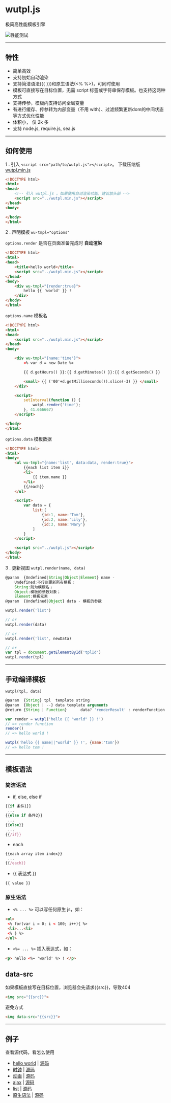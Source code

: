 
# wutpl.js
极简高性能模板引擎  


![性能测试](test/test.png)  
<!-- [性能测试](https://wusfen.github.io/wutpl.js/test/template_test.html) -->


------------------------------------------
## 特性
  * 简单高效
  * 支持初始自动渲染
  * 支持简洁语法({{ }})和原生语法(<% %>)，可同时使用
  * 模板可直接写在目标位置，无需 script 标签或字符串保存模板。也支持这两种方式
  * 支持传参，模板内支持访问全局变量
  * 有进行缓存、传参转为内部变量（不用 with）、过滤频繁更新dom的中间状态等方式优化性能
  * 体积小， 仅 2k 多
  * 支持 node.js, require.js, sea.js


------------------------------------------
## 如何使用

1 . 引入 `<script src="path/to/wutpl.js"></script>`。 下载压缩版 [wutpl.min.js](https://wusfen.github.io/wutpl.js/wutpl.min.js)
```html
<!DOCTYPE html>
<html>
<head>
	<!-- 引入 wutpl.js 。如果使用自动渲染功能，建议放头部 -->
	<script src="../wutpl.min.js"></script>
</head>
<body>

</body>
</html>
```

2 . 声明模板 `wu-tmpl="options"`

`options.render` 是否在页面准备完成时 **自动渲染**
```html
<!DOCTYPE html>
<html>
<head>
    <title>hello world</title>
    <script src="../wutpl.min.js"></script>
</head>
<body>
    <div wu-tmpl="{render:true}">
        hello {{ 'world' }} !
    </div>
</body>
</html>
```

`options.name`   模板名
```html
<!DOCTYPE html>
<html>
<head>
	<script src="../wutpl.min.js"></script>
</head>
<body>

	<div wu-tmpl="{name:'time'}">
		<% var d = new Date %>

		{{ d.getHours() }}:{{ d.getMinutes() }}:{{ d.getSeconds() }}

		<small> {{ ('00'+d.getMilliseconds()).slice(-3) }} </small>
	</div>

	<script>
		setInterval(function () {
			wutpl.render('time');
		}, 41.666667)
	</script>

</body>
</html>
```

`options.data`   模板数据
```html
<!DOCTYPE html>
<html>
<body>
	<ul wu-tmpl="{name:'list', data:data, render:true}">
		{{each list item i}}
		<li>
			{{ item.name }}
		</li>		
		{{/each}}
	</ul>

	<script>
		var data = {
			list:[
				{id:1, name:'Tom'},
				{id:2, name:'Lily'},
				{id:3, name:'Mary'}
			]
		}
	</script>

	<script src="../wutpl.js"></script>
</body>
</html>
```

3 . 更新视图 `wutpl.render(name, data)`
```javascript
@param  {Undefined|String|Object|Element} name -
    Undefined:不传则更新所有模板；
    String:则为模板名；
    Object:模板的参数对象；
    Element:模板元素
@param  {Undefined|Object} data - 模板的参数
```
```javascript
wutpl.render('list')

// or
wutpl.render(data)

// or
wutpl.render('list', newData)

// or
var tpl = document.getElementById('tplId')
wutpl.render(tpl)
```


------------------------------------------
## 手动编译模板

`wutpl(tpl, data)`

```javascript
@param  {String} tpl  template string
@param  {Object | --} data template arguments
@return {String | Function}      data? 'renderResult' : renderFunction
```

```javascript
var render = wutpl('hello {{ "world" }} !')
// => render function
render()
// => hello world !
```

```javascript
wutpl('hello {{ name||"world" }} !', {name:'tom'})
// => hello tom !
```


------------------------------------------
## 模板语法

### 简洁语法
* if, else, else if
```javascript
{{if 条件1}}
 ...
{{else if 条件2}}
 ...
{{else}}
 ...
{{/if}}
```
* each
```javascript
{{each array item index}}
 ...
{{/each}}
```
* {{ 表达式 }}
```javascript
{{ value }}
```

### 原生语法
* `<% ... %>` 可以写任何原生 js，如：  
```html
<ul>
 <% for(var i = 0; i < 100; i++){ %>
 <li>...<li>
 <% } %>
</ul>
```

* `<%= ... %>` 插入表达式，如：
```html
<p> hello <%= 'world' %> ! </p>
```

## data-src
如果模板直接写在目标位置，浏览器会先请求{{src}}，导致404
```html
<img src="{{src}}">
```
避免方式
```html
<img data-src="{{src}}">
```


------------------------------------------
## 例子

查看源代码，看怎么使用

* [hello world](https://wusfen.github.io/wutpl.js/examples/helloWorld.html) | [源码](examples/helloWorld.html)
* [时钟](https://wusfen.github.io/wutpl.js/examples/time.html) | [源码](examples/time.html)
* [动画](https://wusfen.github.io/wutpl.js/examples/animate.html) | [源码](examples/animate.html)
* [ajax](https://wusfen.github.io/wutpl.js/examples/ajax.html) | [源码](examples/ajax.html)
* [list](https://wusfen.github.io/wutpl.js/examples/list.html) | [源码](examples/list.html)
* [原生语法](https://wusfen.github.io/wutpl.js/examples/raw.html) | [源码](examples/raw.html)
